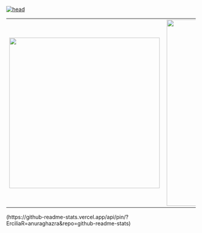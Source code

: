 <a href="https://ibb.co/kQJSBhR"><img src="https://i.ibb.co/86b7sjW/head.png" alt="head" border="0" wedth="100%"></a>
<center>
<table>
    <tr>
        <td><img width="400px" align="left" src="https://github-readme-stats.vercel.app/api/top-langs/?username=ErciliaR&hide=html&layout=compact&anuraghazra&theme=radical&show_icons=true" /></td>
        <td><img width="495px" align="left" src="https://github-readme-stats.vercel.app/api?username=ErciliaR&anuraghazra&theme=radical&show_icons=true"/></td>
    </tr>   
</table>
</center>  
(https://github-readme-stats.vercel.app/api/pin/?ErciliaR=anuraghazra&repo=github-readme-stats)
